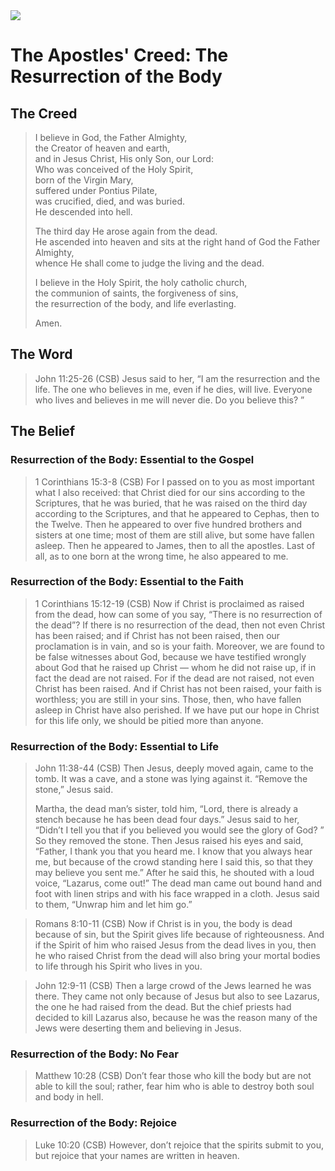 <img class="intro-right" src="/images/art-apostles-creed.png">

# The Apostles' Creed: The Resurrection of the Body

## The Creed

>I believe in God, the Father Almighty,  
>the Creator of heaven and earth,  
>and in Jesus Christ, His only Son, our Lord:  
>Who was conceived of the Holy Spirit,  
>born of the Virgin Mary,  
>suffered under Pontius Pilate,  
>was crucified, died, and was buried.  
>He descended into hell.  
>  
>The third day He arose again from the dead.  
>He ascended into heaven and sits at the right hand of God the Father Almighty,  
>whence He shall come to judge the living and the dead.  
>  
>I believe in the Holy Spirit, the holy catholic church,  
>the communion of saints, the forgiveness of sins,  
><bgy>the resurrection of the body</bgy>, and life everlasting.  
>  
>Amen.

## The Word

>John 11:25-26 (CSB) Jesus said to her, “I am the resurrection and the life. The one who believes in me, even if he dies, will live. Everyone who lives and believes in me will never die. Do you believe this? ”

## The Belief

### Resurrection of the Body: Essential to the Gospel

>1 Corinthians 15:3-8 (CSB) For I passed on to you as most important what I also received: that Christ died for our sins according to the Scriptures, that he was buried, that he was raised on the third day according to the Scriptures, and that he appeared to Cephas, then to the Twelve. Then he appeared to over five hundred brothers and sisters at one time; most of them are still alive, but some have fallen asleep. Then he appeared to James, then to all the apostles. Last of all, as to one born at the wrong time, he also appeared to me.

### Resurrection of the Body: Essential to the Faith

>1 Corinthians 15:12-19 (CSB) Now if Christ is proclaimed as raised from the dead, how can some of you say, “There is no resurrection of the dead”? If there is no resurrection of the dead, then not even Christ has been raised; and if Christ has not been raised, then our proclamation is in vain, and so is your faith. Moreover, we are found to be false witnesses about God, because we have testified wrongly about God that he raised up Christ — whom he did not raise up, if in fact the dead are not raised. For if the dead are not raised, not even Christ has been raised. And if Christ has not been raised, your faith is worthless; you are still in your sins. Those, then, who have fallen asleep in Christ have also perished. If we have put our hope in Christ for this life only, we should be pitied more than anyone.

### Resurrection of the Body: Essential to Life

>John 11:38-44 (CSB) Then Jesus, deeply moved again, came to the tomb. It was a cave, and a stone was lying against it. “Remove the stone,” Jesus said.
>
>Martha, the dead man’s sister, told him, “Lord, there is already a stench because he has been dead four days.”
>Jesus said to her, “Didn’t I tell you that if you believed you would see the glory of God? ”
>So they removed the stone. Then Jesus raised his eyes and said, “Father, I thank you that you heard me. I know that you always hear me, but because of the crowd standing here I said this, so that they may believe you sent me.” After he said this, he shouted with a loud voice, <bgy>“Lazarus, come out!”</bgy> The dead man came out bound hand and foot with linen strips and with his face wrapped in a cloth. Jesus said to them, “Unwrap him and let him go.”

>Romans 8:10-11 (CSB) Now if Christ is in you, the body is dead because of sin, but the Spirit gives life because of righteousness. And if the Spirit of him who raised Jesus from the dead lives in you, then he who raised Christ from the dead will also bring your mortal bodies to life through his Spirit who lives in you.

>John 12:9-11 (CSB) Then a large crowd of the Jews learned he was there. They came not only because of Jesus but also to see Lazarus, the one he had raised from the dead. But the chief priests had decided to kill Lazarus also, because he was the reason many of the Jews were deserting them and believing in Jesus.

### Resurrection of the Body: No Fear

>Matthew 10:28 (CSB) Don’t fear those who kill the body but are not able to kill the soul; rather, fear him who is able to destroy both soul and body in hell.

### Resurrection of the Body: Rejoice

>Luke 10:20 (CSB) However, don’t rejoice that the spirits submit to you, but rejoice that your names are written in heaven.
